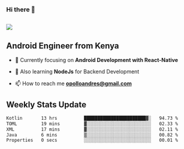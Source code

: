### Hi there 👋
<h2 align="left"><img src="https://readme-typing-svg.herokuapp.com?color=000000&lines=I'm+Andrew+Opollo😊;Welcome+to+my+Github😜"> </h2>

## Android Engineer from Kenya


- 🌱 Currently focusing on **Android Development with React-Native**

- 🔭 Also learning **NodeJs** for Backend Development

- 📫 How to reach me **opolloandres@gmail.com**


## Weekly Stats Update
<!--START_SECTION:waka-->

```txt
Kotlin       13 hrs          ███████████████████████▓░   94.73 %
TOML         19 mins         ▓░░░░░░░░░░░░░░░░░░░░░░░░   02.33 %
XML          17 mins         ▓░░░░░░░░░░░░░░░░░░░░░░░░   02.11 %
Java         6 mins          ▒░░░░░░░░░░░░░░░░░░░░░░░░   00.82 %
Properties   0 secs          ░░░░░░░░░░░░░░░░░░░░░░░░░   00.01 %
```

<!--END_SECTION:waka-->



